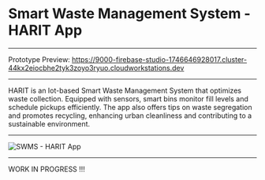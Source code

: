 # Smart Waste Management System - HARIT App

---

Prototype Preview: https://9000-firebase-studio-1746646928017.cluster-44kx2eiocbhe2tyk3zoyo3ryuo.cloudworkstations.dev

---

HARIT is an Iot-based Smart Waste Management System that optimizes waste collection. Equipped with sensors, smart bins monitor fill levels and schedule pickups efficiently. The app also offers tips on waste segregation and promotes recycling, enhancing urban cleanliness and contributing to a sustainable environment.

---

![SWMS - HARIT App](https://github.com/user-attachments/assets/bfcc6880-1e3c-465c-96f6-2ecc9ee80106)

---

WORK IN PROGRESS !!!

